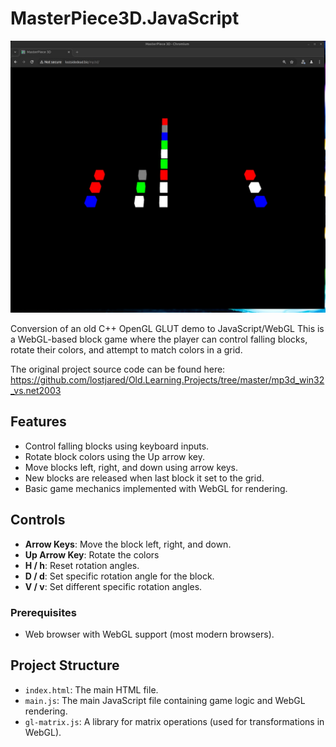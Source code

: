 # MasterPiece3D.JavaScript

![screenshot](https://github.com/lostjared/MasterPiece3D.JavaScript/blob/main/mp3d.jpg)

Conversion of an old C++ OpenGL GLUT demo to JavaScript/WebGL
This is a WebGL-based block game where the player can control falling 
blocks, rotate their colors, and attempt to match colors in a grid.

The original project source code can be found here:
https://github.com/lostjared/Old.Learning.Projects/tree/master/mp3d_win32_vs.net2003

## Features

- Control falling blocks using keyboard inputs.
- Rotate block colors using the Up arrow key.
- Move blocks left, right, and down using arrow keys.
- New blocks are released when last block it set to the grid.
- Basic game mechanics implemented with WebGL for rendering.

## Controls

- **Arrow Keys**: Move the block left, right, and down.
- **Up Arrow Key**: Rotate the colors
- **H / h**: Reset rotation angles.
- **D / d**: Set specific rotation angle for the block.
- **V / v**: Set different specific rotation angles.

### Prerequisites

- Web browser with WebGL support (most modern browsers).

## Project Structure

- `index.html`: The main HTML file.
- `main.js`: The main JavaScript file containing game logic and WebGL 
rendering.
- `gl-matrix.js`: A library for matrix operations (used for 
transformations in WebGL).
